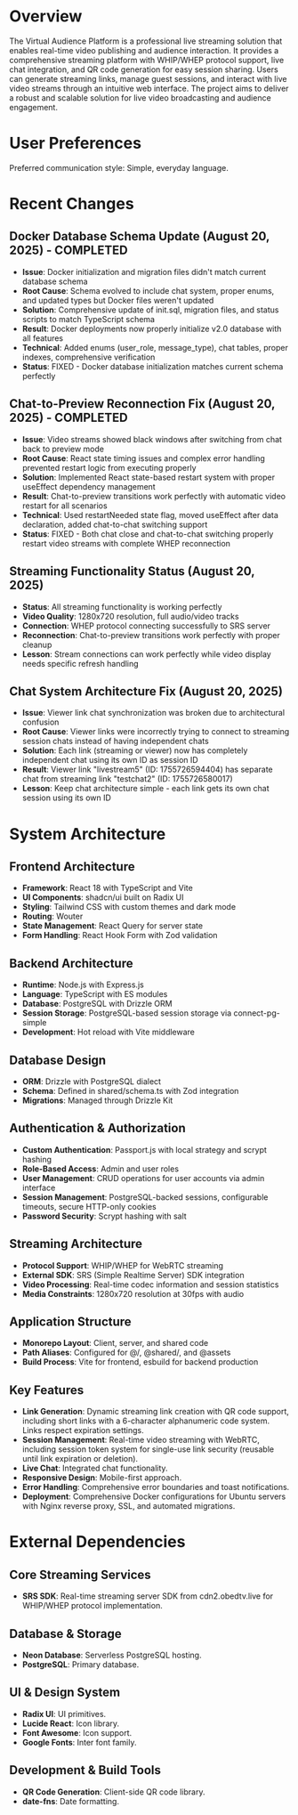 # Overview

The Virtual Audience Platform is a professional live streaming solution that enables real-time video publishing and audience interaction. It provides a comprehensive streaming platform with WHIP/WHEP protocol support, live chat integration, and QR code generation for easy session sharing. Users can generate streaming links, manage guest sessions, and interact with live video streams through an intuitive web interface. The project aims to deliver a robust and scalable solution for live video broadcasting and audience engagement.

# User Preferences

Preferred communication style: Simple, everyday language.

# Recent Changes

## Docker Database Schema Update (August 20, 2025) - COMPLETED
- **Issue**: Docker initialization and migration files didn't match current database schema
- **Root Cause**: Schema evolved to include chat system, proper enums, and updated types but Docker files weren't updated
- **Solution**: Comprehensive update of init.sql, migration files, and status scripts to match TypeScript schema
- **Result**: Docker deployments now properly initialize v2.0 database with all features
- **Technical**: Added enums (user_role, message_type), chat tables, proper indexes, comprehensive verification
- **Status**: FIXED - Docker database initialization matches current schema perfectly

## Chat-to-Preview Reconnection Fix (August 20, 2025) - COMPLETED
- **Issue**: Video streams showed black windows after switching from chat back to preview mode
- **Root Cause**: React state timing issues and complex error handling prevented restart logic from executing properly
- **Solution**: Implemented React state-based restart system with proper useEffect dependency management
- **Result**: Chat-to-preview transitions work perfectly with automatic video restart for all scenarios
- **Technical**: Used restartNeeded state flag, moved useEffect after data declaration, added chat-to-chat switching support
- **Status**: FIXED - Both chat close and chat-to-chat switching properly restart video streams with complete WHEP reconnection

## Streaming Functionality Status (August 20, 2025)
- **Status**: All streaming functionality is working perfectly
- **Video Quality**: 1280x720 resolution, full audio/video tracks
- **Connection**: WHEP protocol connecting successfully to SRS server
- **Reconnection**: Chat-to-preview transitions work perfectly with proper cleanup
- **Lesson**: Stream connections can work perfectly while video display needs specific refresh handling

## Chat System Architecture Fix (August 20, 2025)
- **Issue**: Viewer link chat synchronization was broken due to architectural confusion
- **Root Cause**: Viewer links were incorrectly trying to connect to streaming session chats instead of having independent chats
- **Solution**: Each link (streaming or viewer) now has completely independent chat using its own ID as session ID
- **Result**: Viewer link "livestream5" (ID: 1755726594404) has separate chat from streaming link "testchat2" (ID: 1755726580017)
- **Lesson**: Keep chat architecture simple - each link gets its own chat session using its own ID

# System Architecture

## Frontend Architecture
- **Framework**: React 18 with TypeScript and Vite
- **UI Components**: shadcn/ui built on Radix UI
- **Styling**: Tailwind CSS with custom themes and dark mode
- **Routing**: Wouter
- **State Management**: React Query for server state
- **Form Handling**: React Hook Form with Zod validation

## Backend Architecture  
- **Runtime**: Node.js with Express.js
- **Language**: TypeScript with ES modules
- **Database**: PostgreSQL with Drizzle ORM
- **Session Storage**: PostgreSQL-based session storage via connect-pg-simple
- **Development**: Hot reload with Vite middleware

## Database Design
- **ORM**: Drizzle with PostgreSQL dialect
- **Schema**: Defined in shared/schema.ts with Zod integration
- **Migrations**: Managed through Drizzle Kit

## Authentication & Authorization
- **Custom Authentication**: Passport.js with local strategy and scrypt hashing
- **Role-Based Access**: Admin and user roles
- **User Management**: CRUD operations for user accounts via admin interface
- **Session Management**: PostgreSQL-backed sessions, configurable timeouts, secure HTTP-only cookies
- **Password Security**: Scrypt hashing with salt

## Streaming Architecture
- **Protocol Support**: WHIP/WHEP for WebRTC streaming
- **External SDK**: SRS (Simple Realtime Server) SDK integration
- **Video Processing**: Real-time codec information and session statistics
- **Media Constraints**: 1280x720 resolution at 30fps with audio

## Application Structure
- **Monorepo Layout**: Client, server, and shared code
- **Path Aliases**: Configured for @/, @shared/, and @assets
- **Build Process**: Vite for frontend, esbuild for backend production

## Key Features
- **Link Generation**: Dynamic streaming link creation with QR code support, including short links with a 6-character alphanumeric code system. Links respect expiration settings.
- **Session Management**: Real-time video streaming with WebRTC, including session token system for single-use link security (reusable until link expiration or deletion).
- **Live Chat**: Integrated chat functionality.
- **Responsive Design**: Mobile-first approach.
- **Error Handling**: Comprehensive error boundaries and toast notifications.
- **Deployment**: Comprehensive Docker configurations for Ubuntu servers with Nginx reverse proxy, SSL, and automated migrations.

# External Dependencies

## Core Streaming Services
- **SRS SDK**: Real-time streaming server SDK from cdn2.obedtv.live for WHIP/WHEP protocol implementation.

## Database & Storage
- **Neon Database**: Serverless PostgreSQL hosting.
- **PostgreSQL**: Primary database.

## UI & Design System
- **Radix UI**: UI primitives.
- **Lucide React**: Icon library.
- **Font Awesome**: Icon support.
- **Google Fonts**: Inter font family.

## Development & Build Tools
- **QR Code Generation**: Client-side QR code library.
- **date-fns**: Date formatting.